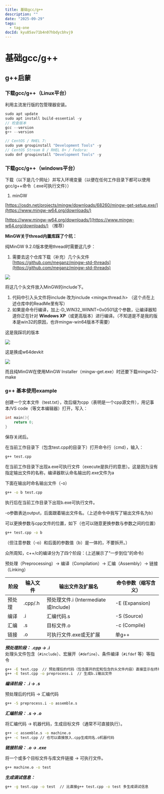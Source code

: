 ```yaml
---
title: 基础gcc/g++
description: ""
date: "2025-09-29"
tags:
  - tag-one
docId: kyu85av71b4n07hbdycbhvj9
---
```


# 基础gcc/g++

## g++启蒙

### 下载gcc/g++（Linux平台）

利用主流发行版的包管理器安装。

```cpp
sudo apt update
sudo apt install build-essential -y
// 检查版本
gcc --version
g++ --version
```

```cpp
// CentOS / RHEL 7:
sudo yum groupinstall "Development Tools" -y
// CentOS Stream 8 / RHEL 8+ / Fedora:
sudo dnf groupinstall "Development Tools" -y
```

### 下载gcc/g++（windows平台）

下载（以下是几个网址）并写入环境变量（以便在任何工作目录下都可以使用gcc/g++命令（.exe可执行文件））

1. minGW

[https://osdn.net/projects/mingw/downloads/68260/mingw-get-setup.exe/](https://www.mingw-w64.org/downloads/)

[https://www.mingw-w64.org/downloads/](https://www.mingw-w64.org/downloads/) （推荐）

**MinGW关于thread内置库踩了个坑：**

纯MinGW 9.2.0版本使用thread时需要这几步：

1. 需要去这个仓库下载（补充）几个头文件[https://github.com/meganz/mingw-std-threads](https://github.com/meganz/mingw-std-threads)

![](https://cdn.nlark.com/yuque/0/2025/png/43055607/1759049314232-221dc93b-c560-4036-b049-db786935066f.png)

将这几个头文件放入MinGW的include下。

1. 代码中引入头文件将include 改为include &lt;mingw.thread.h&gt; （这个点在上述仓库中的ReadMe里有写）
2. 如果是命令行编译，加上-D_WIN32_WINNT=0x0501这个参数，让编译器知道你正在针对 **Windows XP**（或更高版本）进行编译。（不知道是不是我的版本是win32的原因，也许mingw-win64版本不需要）

这是我踩坑的版本

![](https://cdn.nlark.com/yuque/0/2025/png/43055607/1759049360158-4e44b580-0b41-4c64-8266-3a2bf893aa12.png)

这是换成w64devkit

![](https://cdn.nlark.com/yuque/0/2025/png/43055607/1759049365783-54107cad-7f77-497a-a679-1cc80f2c5095.png)

而且纯MinGW在使用MinGW Installer（mingw-get.exe）时还要下载mingw32-make

### g++ 基本使用example

创建一个文本文件（test.txt），改后缀为cpp（表明是一个cpp源文件），用记事本/VS code（等文本编辑器）打开，写入：

```cpp
int main(){
    return 0;
}
```

保存关闭后。

在当前工作目录下（包含test.cpp的目录下）打开命令行（cmd），输入：

```bash
g++ test.cpp
```

在当前工作目录下出现a.exe可执行文件（execute是执行的意思）。这是因为没有指定输出文件的名称，编译器默认命名输出的.exe文件为a

下面在输出时命名输出文件（-o）

```bash
g++ -o b test.cpp
```

执行后在当前工作目录下出现b.exe可执行文件。

-o参数表达output，后面跟着输出文件名。（上述命令中我写了输出文件名为b）

可以更换参数与cpp文件的位置，如下（也可以随意更换参数与参数之间的位置）

```bash
g++ test.cpp -o b
```

（但注意参数（-o）和后面的参数值（b）是一体的，不要拆开。）

众所周知，c++/c的编译分为了四个阶段：(上述展示了“一步到位”的命令)

预处理（Preprocessing）→ 编译（Compilation）→ 汇编（Assembly）→ 链接（Linking）

| 阶段   | 输入文件 | 输出文件及扩展名                     | 命令参数（缩写含义） |
| ------ | -------- | ------------------------------------ | -------------------- |
| 预处理 | .cpp/.h  | 预处理文件.i (Intermediate或Include) | -E (Expansion)       |
| 编译   | .i       | 汇编代码.s                           | -S (Source)          |
| 汇编   | .s       | 目标文件.o                           | -c (Compile)         |
| 链接   | .o       | 可执行文件.exe或无扩展               | 单g++                |

_**预处理阶段： .cpp → .i**_  
处理头文件包含（`#include`）、宏展开（`#define`）、条件编译（`#ifdef` 等）等指令

```bash
g++ -E test.cpp  // 预处理后的代码（包含展开的宏和包含的头文件内容）直接显示在终端。
g++ -E test.cpp -o preprocess.i  // 生成b.i输出文件
```

_**编译阶段： .i → .s**_

预处理后的代码 → 汇编代码

```bash
g++ -S preprocess.i -o assemble.s
```

_**汇编阶段： .s → .o**_

将汇编代码 → 机器代码，生成目标文件（通常不可直接执行）。

```bash
g++ -c assemble.s -o machine.o
g++ -c test.cpp // 也可以直接放入.cpp生成同名.o机器代码
```

_**链接阶段： .o → .exe**_

将一个或多个目标文件与库文件链接 → 可执行文件。

```bash
g++ machine.o -o test
```

_**生成调试信息：**_

```bash
g++ -g test.cpp -o test  // 比直接g++ test.cpp -o test 多生成调试信息
```
